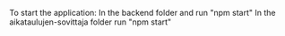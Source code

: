 To start the application: 
    In the backend folder and run "npm start"
    In the aikataulujen-sovittaja folder run "npm start"